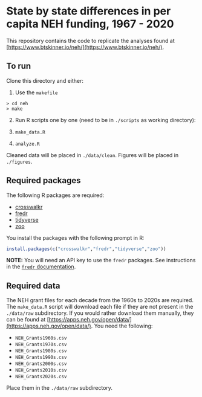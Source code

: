 # State by state differences in per capita NEH funding, 1967 - 2020

This repository contains the code to replicate the analyses found at [https://www.btskinner.io/neh/](https://www.btskinner.io/neh/).

## To run

Clone this directory and either:

1. Use the `makefile`

``` shell
> cd neh
> make
```
2. Run R scripts one by one (need to be in `./scripts` as working directory):

1. `make_data.R`
2. `analyze.R`

Cleaned data will be placed in `./data/clean`. Figures will be placed in
`./figures`.

## Required packages

The following R packages are required:

- [crosswalkr](https://www.btskinner.io/crosswalkr/)
- [fredr](https://cran.r-project.org/web/packages/fredr/vignettes/fredr.html)
- [tidyverse](https://www.tidyverse.org)
- [zoo](https://zoo.r-forge.r-project.org)

You install the packages with the following prompt in R:

``` r
install.packages(c("crosswalkr","fredr","tidyverse","zoo"))
```

**NOTE:** You will need an API key to use the `fredr` packages. See instructions in the [`fredr` documentation](https://cran.r-project.org/web/packages/fredr/vignettes/fredr.html).

## Required data

The NEH grant files for each decade from the 1960s to 2020s are required. The
`make_data.R` script will download each file if they are not present in the
`./data/raw` subdirectory. If you would rather download them manually, they can
be found at [https://apps.neh.gov/open/data/](https://apps.neh.gov/open/data/).
You need the following:

- `NEH_Grants1960s.csv`
- `NEH_Grants1970s.csv`
- `NEH_Grants1980s.csv`
- `NEH_Grants1990s.csv`
- `NEH_Grants2000s.csv`
- `NEH_Grants2010s.csv`
- `NEH_Grants2020s.csv`

Place them in the `./data/raw` subdirectory.
